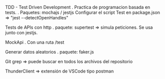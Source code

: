 TDD - Test Driven Development
    . Practica de programacion basada en tests. 
    . Paquetes: mochajs / jestjs
Configurar el script Test en package.json => "jest --detectOpenHandles"

Tests de APIs con http
    . paquete: supertest => simula peticiones. Se usa junto con jestjs.

MockApi
    . Con una ruta /test

Generar datos aleatorios
    . paquete: faker.js


Git grep <loQueQuerramosBuscar> => puede buscar en todos los archivos del repositorio

ThunderClient => extensión de VSCode tipo postman

